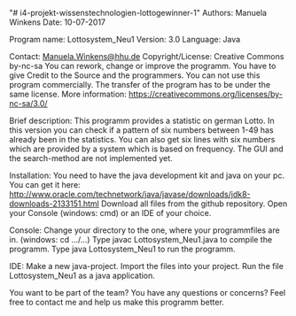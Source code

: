 "# i4-projekt-wissenstechnologien-lottogewinner-1" 
Authors: Manuela Winkens
Date: 10-07-2017

Program name: Lottosystem_Neu1
Version: 3.0
Language: Java

Contact: Manuela.Winkens@hhu.de
Copyright/License: Creative Commons by-nc-sa
You can rework, change or improve the programm. 
You have to give Credit to the Source and the programmers.
You can not use this program commercially.
The transfer of the program has to be under the same license.
More information: https://creativecommons.org/licenses/by-nc-sa/3.0/

Brief description: This programm provides a statistic on german Lotto. 
In this version you can check if a pattern of six numbers between 1-49 has
already been in the statistics. You can also get six lines with six numbers which are provided by a system which is based on frequency.
The GUI and the search-method are not implemented yet.

Installation: You need to have the java development kit and java on your pc.
You can get it here: http://www.oracle.com/technetwork/java/javase/downloads/jdk8-downloads-2133151.html
Download all files from the github repository. 
Open your Console (windows: cmd) or an IDE of your choice.

Console:
Change your directory to the one, where your programmfiles are in. (windows: cd .../...)
Type javac Lottosystem_Neu1.java to compile the programm.
Type java Lottosystem_Neu1 to run the programm.

IDE:
Make a new java-project.
Import the files into your project.
Run the file Lottosystem_Neu1 as a java application.

You want to be part of the team?
You have any questions or concerns?
Feel free to contact me and help us make this programm better.
